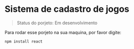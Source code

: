# Sistema de cadastro de jogos

>Status do porjeto: Em desenvolvimento

Para rodar esse porjeto na sua maquina, por favor digite:

```
npm install react
```
